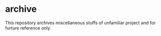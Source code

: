 # archive
This repository archives miscellaneous stuffs of unfamiliar project and for furture reference only.
